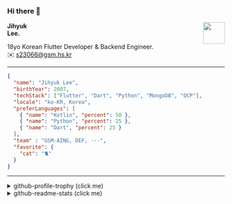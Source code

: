 ### Hi there 👋
<img src="https://github.githubassets.com/images/mona-loading-default.gif" width="50px" align="right">
</a>

**Jihyuk\
Lee.**

18yo Korean Flutter Developer & Backend Engineer.\
✉️ <s23066@gsm.hs.kr>

---

```json
{
  "name": "Jihyuk Lee",
  "birthYear": 2007,
  "techStack": ["Flutter", "Dart", "Python", "MongoDB", "OCP"],
  "locale": "ko-KR, Korea",
  "preferLanguages": [
    { "name": "Kotlin", "percent": 50 },
    { "name": "Python", "percent": 25 },
    { "name": "Dart", "percent": 25 }
  ],
  "team" : "GSM-AING, DEF, ···",
  "favorite": {
    "cat": "🐈"
  }
}
```
---
<details>
  <summary>github-profile-trophy (click me)</summary>
  
![](https://github-profile-trophy.vercel.app/?username=withJihyuk&row=1&column=8&theme=nord)
  
</details>
<details>
  <summary>github-readme-stats (click me)</summary>
  
<!--START_SECTION:waka-->
![Code Time](http://img.shields.io/badge/Code%20Time-628%20hrs%204%20mins-blue)

![Lines of code](https://img.shields.io/badge/%EC%A0%80%EB%8A%94%20%EC%97%AC%ED%83%9C%EA%B9%8C%EC%A7%80%20-481.6%20thousand%20%EC%A4%84%EC%9D%98%20%EC%BD%94%EB%93%9C%EB%A5%BC%20%EC%9E%91%EC%84%B1%ED%96%88%EC%96%B4%EC%9A%94.-blue)

**저는 아침형 인간이에요. 🐤** 

```text
🌞 아침                     404 commits         █████░░░░░░░░░░░░░░░░░░░░   18.16 % 
🌆 낮　                     785 commits         █████████░░░░░░░░░░░░░░░░   35.28 % 
🌃 저녁                     785 commits         █████████░░░░░░░░░░░░░░░░   35.28 % 
🌙 밤　                     251 commits         ███░░░░░░░░░░░░░░░░░░░░░░   11.28 % 
```


📊 **저는 이번주를 이렇게 시간을 보냈어요.** 

```text
🕑︎ Timezone: Asia/Seoul

💬 프로그래밍 언어들: 
Dart                     3 hrs 17 mins       ██████████████░░░░░░░░░░░   56.73 % 
Kotlin                   1 hr 31 mins        ███████░░░░░░░░░░░░░░░░░░   26.16 % 
MDX                      21 mins             ██░░░░░░░░░░░░░░░░░░░░░░░   06.27 % 
YAML                     21 mins             ██░░░░░░░░░░░░░░░░░░░░░░░   06.08 % 
Markdown                 10 mins             █░░░░░░░░░░░░░░░░░░░░░░░░   03.13 % 

🔥 에디터들: 
VS Code                  4 hrs 17 mins       ██████████████████░░░░░░░   73.84 % 
IntelliJ IDEA            1 hr 31 mins        ███████░░░░░░░░░░░░░░░░░░   26.16 % 

💻 운영 체제들: 
Mac                      5 hrs 48 mins       █████████████████████████   100.00 % 
```


 Last Updated on 03/01/2025 18:47:20 UTC
<!--END_SECTION:waka-->

</details>

</div>

